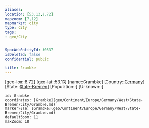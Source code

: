 ```yaml
---
aliases: 
location: [53.13,8.72]
mapzoom: [7,12] 
mapmarker: city 
type: City
tags:
- geo/City


SpocWebEntityId: 30537
isDeleted: false
confidential: public

title: Grambke
---
```

[geo-lon::8.72]
[geo-lat::53.13]
[name::Grambke]
[Country::[Germany](geo/Continent/Europe/Germany.md)]
[State::[State-Bremen](geo/Continent/Europe/Germany/West/State-Bremen.md)]
[Population::]
[Unknown::]


```leaflet
id: Grambke
coordinates: [Grambke](geo/Continent/Europe/Germany/West/State-Bremen/City/Grambke.md)
markerFile: [Grambke](geo/Continent/Europe/Germany/West/State-Bremen/City/Grambke.md)
defaultZoom: 11 
maxZoom: 18
```


